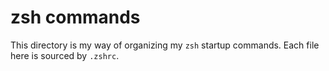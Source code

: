 # zsh commands

This directory is my way of organizing my `zsh` startup commands. Each file here
is sourced by `.zshrc`.
